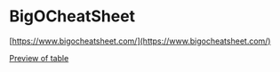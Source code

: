 BigOCheatSheet
==============
[https://www.bigocheatsheet.com/](https://www.bigocheatsheet.com/)

[Preview of table](/Tables-preview.md)
